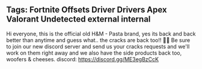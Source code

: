 Tags:
Fortnite Offsets Driver Drivers Apex Valorant Undetected external
internal
--------
Hi everyone, this is the official old H&M - Pasta brand, yes its back and back better than anytime and guess what.. the cracks are back too!! 🥳🎊
Be sure to join our new discord server and send us your cracks requests and we'll work on them right away and we also have the side products back too, woofers & cheeses.
discord: https://discord.gg/ME3egBzCcK
